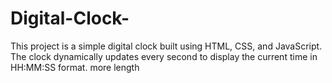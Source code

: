 # Digital-Clock-
This project is a simple digital clock built using HTML, CSS, and JavaScript. The clock dynamically updates every second to display the current time in HH:MM:SS format. more length
